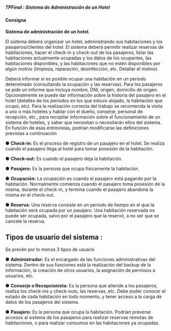 ##### TPFinal : Sistema de Administración de un Hotel

#### Consigna

**Sistema de administración de un hotel.**

  El sistema deberá organizar un hotel, administrando sus habitaciones y los pasajeros/clientes
del hotel. El sistema deberá permitir realizar reservas de habitaciones, hacer el check-in
y check-out de los pasajeros, listar las habitaciones actualmente ocupadas y los datos de
los ocupantes, las habitaciones disponibles, y las habitaciones que no estén disponibles por
algún motivo (limpieza, reparación, desinfección, etc. Detallar el motivo).

  Deberá informar si es posible ocupar una habitación en un período determinado (consultando la
ocupación y las reservas). Para los pasajeros se pide un informe que incluya nombre, DNI,
origen, domicilio de origen. Opcionalmente se puede dar información sobre la historia del
pasajero en el hotel (detalles de los períodos en los que estuvo alojado, la habitación que
ocupó, etc). Para la realización correcta del trabajo se recomienda la visita a uno o más hoteles
y hablar con el dueño, conserje, personal de recepción, etc., para recopilar información sobre el
funcionamiento de un sistema de hoteles, y saber que necesitan o necesitarán ellos del
sistema. En función de esas entrevistas, podrían modificarse las definiciones previstas a
continuación

● **Check-in:** Es el proceso de registro de un pasajero en el hotel. Se realiza cuando el 
pasajero llega al hotel para tomar posesión de la habitación.

● **Check-out:** Es cuando el pasajero deja la habitación.

● **Pasajero:** Es la persona que ocupa físicamente la habitación.

● **Ocupación:** La ocupación es cuando el pasajero está pagando por la habitación.
Normalmente comienza cuando el pasajero toma posesión de la misma, durante
el check-in, y termina cuando el pasajero abandona la misma en el check-out.

● **Reserva:** Una reserva consiste en un período de tiempo en el que la habitación será
ocupada por un pasajero. Una habitación reservada no puede ser ocupada, salvo por el
pasajero que la reservó, a no ser que se cancele la reserva.

## Tipos de usuario del sistema :
Se prevén por lo menos 3 tipos de usuario

● **Administrador:** Es el encargado de las funciones administrativas del sistema. Dentro de
sus funciones está la realización del backup de la información, la creación de
otros usuarios, la asignación de permisos a usuarios, etc.

● **Conserje o Recepcionista:** Es la persona que atiende a los pasajeros, realiza los
check-ins y check-outs, las reservas, etc. Debe poder conocer el estado de cada
habitación en todo momento, y tener acceso a la carga de datos de los pasajeros del
sistema.

● **Pasajero:** Es la persona que ocupa la habitación. Podrían preverse accesos al sistema
de los pasajeros para realizar reservas remotas de habitaciones, o para realizar
consumos en las habitaciones ya ocupadas.
